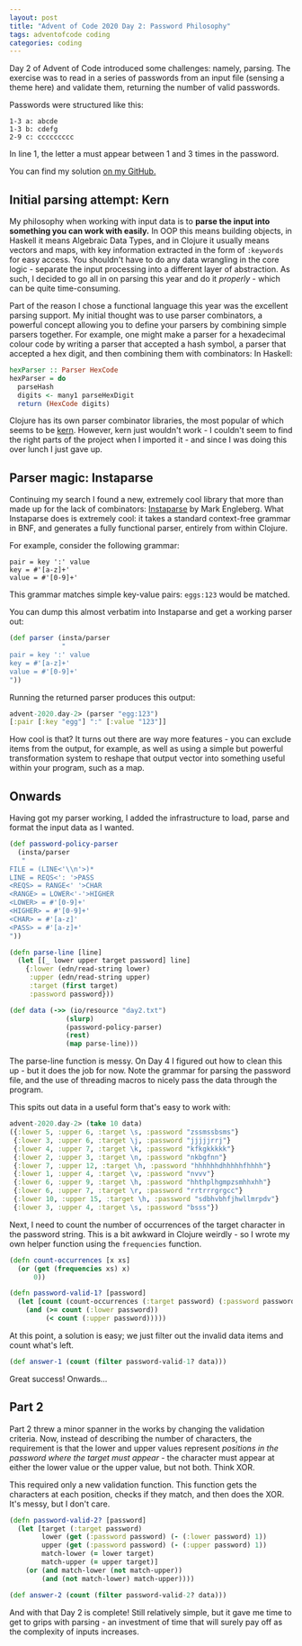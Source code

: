 ```yaml
---
layout: post
title: "Advent of Code 2020 Day 2: Password Philosophy"
tags: adventofcode coding
categories: coding
---
```


Day 2 of Advent of Code introduced some challenges: namely, parsing.
The exercise was to read in a series of passwords from an input file (sensing a theme here) and validate them, returning the number of valid passwords.

Passwords were structured like this:

```
1-3 a: abcde
1-3 b: cdefg
2-9 c: ccccccccc
```

In line 1, the letter a must appear between 1 and 3 times in the password. 

You can find my solution [on my GitHub.](https://github.com/willosborne/aoc-2020/blob/master/src/advent_2020/day-2.clj)

## Initial parsing attempt: Kern
My philosophy when working with input data is to **parse the input into something you can work with easily.** In OOP this means building objects, in Haskell it means Algebraic Data Types, and in Clojure it usually means vectors and maps, with key information extracted in the form of `:keywords` for easy access. You shouldn't have to do any data wrangling in the core logic - separate the input processing into a different layer of abstraction. As such, I decided to go all in on parsing this year and do it *properly* - which can be quite time-consuming.

Part of the reason I chose a functional language this year was the excellent parsing support.
My initial thought was to use parser combinators, a powerful concept allowing you to define your parsers by combining simple parsers together.
For example, one might make a parser for a hexadecimal colour code by writing a parser that accepted a hash symbol, a parser that accepted a hex digit, and then combining them with combinators:
In Haskell:

```haskell
hexParser :: Parser HexCode
hexParser = do
  parseHash
  digits <- many1 parseHexDigit
  return (HexCode digits)
```

Clojure has its own parser combinator libraries, the most popular of which seems to be [kern](https://github.com/blancas/kern). However, kern just wouldn't work - I couldn't seem to find the right parts of the project when I imported it - and since I was doing this over lunch I just gave up.

## Parser magic: Instaparse

Continuing my search I found a new, extremely cool library that more than made up for the lack of combinators: [Instaparse](https://github.com/Engelberg/instaparse) by Mark Engleberg.
What Instaparse does is extremely cool: it takes a standard context-free grammar in BNF, and generates a fully functional parser, entirely from within Clojure.

For example, consider the following grammar:

```
pair = key ':' value
key = #'[a-z]+'
value = #'[0-9]+'
```

This grammar matches simple key-value pairs: `eggs:123` would be matched.

You can dump this almost verbatim into Instaparse and get a working parser out:

```clojure
(def parser (insta/parser
             "
pair = key ':' value
key = #'[a-z]+'
value = #'[0-9]+'
"))
```

Running the returned parser produces this output:

```clojure
advent-2020.day-2> (parser "egg:123")
[:pair [:key "egg"] ":" [:value "123"]]
```

How cool is that? It turns out there are way more features - you can exclude items from the output, for example, as well as using a simple but powerful transformation system to reshape that output vector into something useful within your program, such as a map.

## Onwards
Having got my parser working, I added the infrastructure to load, parse and format the input data as I wanted.

```clojure
(def password-policy-parser
  (insta/parser
   "
FILE = (LINE<'\\n'>)*
LINE = REQS<': '>PASS
<REQS> = RANGE<' '>CHAR
<RANGE> = LOWER<'-'>HIGHER
<LOWER> = #'[0-9]+'
<HIGHER> = #'[0-9]+'
<CHAR> = #'[a-z]'
<PASS> = #'[a-z]+'
"))

(defn parse-line [line]
  (let [[_ lower upper target password] line]
    {:lower (edn/read-string lower)
     :upper (edn/read-string upper)
     :target (first target)
     :password password}))

(def data (->> (io/resource "day2.txt")
              (slurp)
              (password-policy-parser)
              (rest)
              (map parse-line)))
```

The parse-line function is messy. On Day 4 I figured out how to clean this up - but it does the job for now. Note the grammar for parsing the password file, and the use of threading macros to nicely pass the data through the program.

This spits out data in a useful form that's easy to work with:

```clojure
advent-2020.day-2> (take 10 data)
({:lower 5, :upper 6, :target \s, :password "zssmssbsms"}
 {:lower 3, :upper 6, :target \j, :password "jjjjjrrj"}
 {:lower 4, :upper 7, :target \k, :password "kfkgkkkkk"}
 {:lower 2, :upper 3, :target \n, :password "nkbgfnn"}
 {:lower 7, :upper 12, :target \h, :password "hhhhhhdhhhhhfhhhh"}
 {:lower 1, :upper 4, :target \v, :password "nvvv"}
 {:lower 6, :upper 9, :target \h, :password "hhthplhgmpzsmhhxhh"}
 {:lower 6, :upper 7, :target \r, :password "rrtrrrgrgcc"}
 {:lower 10, :upper 15, :target \h, :password "sdbhvbhfjhwllmrpdv"}
 {:lower 3, :upper 4, :target \s, :password "bsss"})
```

Next, I need to count the number of occurrences of the target character in the password string. This is a bit awkward in Clojure weirdly - so I wrote my own helper function using the `frequencies` function.

```clojure
(defn count-occurrences [x xs]
  (or (get (frequencies xs) x)
      0))

(defn password-valid-1? [password]
  (let [count (count-occurrences (:target password) (:password password))]
    (and (>= count (:lower password))
         (< count (:upper password)))))
```

At this point, a solution is easy; we just filter out the invalid data items and count what's left.

```clojure
(def answer-1 (count (filter password-valid-1? data)))
```

Great success! Onwards...

## Part 2
Part 2 threw a minor spanner in the works by changing the validation criteria.
Now, instead of describing the number of characters, the requirement is that the lower and upper values represent *positions in the password where the target must appear* - the character must appear at either the lower value or the upper value, but not both. Think XOR.

This required only a new validation function. This function gets the characters at each position, checks if they match, and then does the XOR. It's messy, but I don't care.

```clojure
(defn password-valid-2? [password]
  (let [target (:target password)
        lower (get (:password password) (- (:lower password) 1))
        upper (get (:password password) (- (:upper password) 1))
        match-lower (= lower target)
        match-upper (= upper target)]
    (or (and match-lower (not match-upper))
        (and (not match-lower) match-upper))))

(def answer-2 (count (filter password-valid-2? data)))
```

And with that Day 2 is complete! Still relatively simple, but it gave me time to get to grips with parsing - an investment of time that will surely pay off as the complexity of inputs increases.

